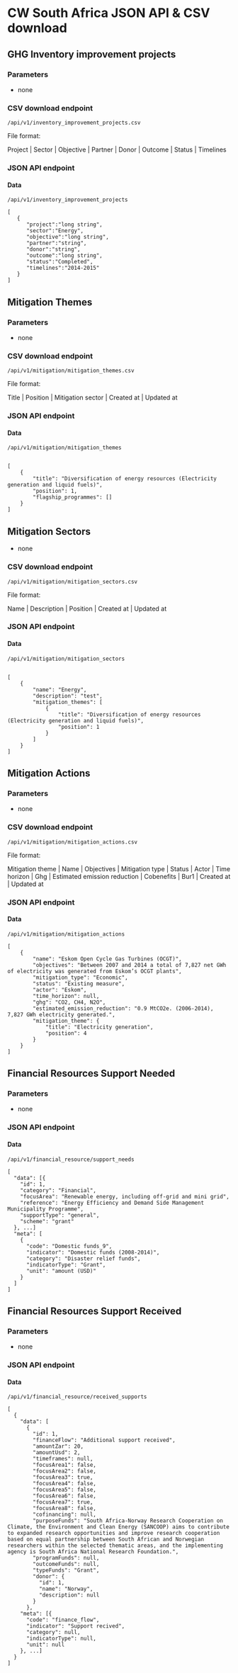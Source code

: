 # CW South Africa JSON API & CSV download

## GHG Inventory improvement projects

### Parameters

- none

### CSV download endpoint

`/api/v1/inventory_improvement_projects.csv`

File format:

Project | Sector | Objective | Partner | Donor | Outcome | Status | Timelines

### JSON API endpoint

#### Data

`/api/v1/inventory_improvement_projects`

```
[
   {
      "project":"long string",
      "sector":"Energy",
      "objective":"long string",
      "partner":"string",
      "donor":"string",
      "outcome":"long string",
      "status":"Completed",
      "timelines":"2014-2015"
   }
]
```

## Mitigation Themes

### Parameters

- none

### CSV download endpoint

`/api/v1/mitigation/mitigation_themes.csv`

File format:

Title | Position | Mitigation sector | Created at | Updated at

### JSON API endpoint

#### Data

`/api/v1/mitigation/mitigation_themes`

```

[
    {
        "title": "Diversification of energy resources (Electricity generation and liquid fuels)",
        "position": 1,
        "flagship_programmes": []
    }
]
```

## Mitigation Sectors

- none

### CSV download endpoint

`/api/v1/mitigation/mitigation_sectors.csv`

File format:

Name | Description | Position | Created at | Updated at

### JSON API endpoint

#### Data

`/api/v1/mitigation/mitigation_sectors`

```

[
    {
        "name": "Energy",
        "description": "test",
        "mitigation_themes": [
            {
                "title": "Diversification of energy resources (Electricity generation and liquid fuels)",
                "position": 1
            }
        ]
    }
]
```

## Mitigation Actions

### Parameters

- none

### CSV download endpoint

`/api/v1/mitigation/mitigation_actions.csv`

File format:

Mitigation theme | Name | Objectives | Mitigation type | Status | Actor | Time horizon | Ghg | Estimated emission reduction | Cobenefits | Bur1 | Created at | Updated at

### JSON API endpoint

#### Data

`/api/v1/mitigation/mitigation_actions`

```
[
    {
        "name": "Eskom Open Cycle Gas Turbines (OCGT)",
        "objectives": "Between 2007 and 2014 a total of 7,827 net GWh of electricity was generated from Eskom’s OCGT plants",
        "mitigation_type": "Economic",
        "status": "Existing measure",
        "actor": "Eskom",
        "time_horizon": null,
        "ghg": "CO2, CH4, N2O",
        "estimated_emission_reduction": "0.9 MtCO2e. (2006-2014), 7,827 GWh electricity generated.",
        "mitigation_theme": {
            "title": "Electricity generation",
            "position": 4
        }
    }
]
```

## Financial Resources Support Needed

### Parameters

- none

### JSON API endpoint

#### Data

`/api/v1/financial_resource/support_needs`

```
[
  "data": [{
    "id": 1,
    "category": "Financial",
    "focusArea": "Renewable energy, including off-grid and mini grid",
    "reference": "Energy Efficiency and Demand Side Management Municipality Programme",
    "supportType": "general",
    "scheme": "grant"
  }, ...]
  "meta": [
    {
      "code": "Domestic funds_9",
      "indicator": "Domestic funds (2008-2014)",
      "category": "Disaster relief funds",
      "indicatorType": "Grant",
      "unit": "amount (USD)"
    }
  ]
]
```

## Financial Resources Support Received

### Parameters

- none

### JSON API endpoint

#### Data

`/api/v1/financial_resource/received_supports`

```
[
  {
    "data": [
      {
        "id": 1,
        "financeFlow": "Additional support received",
        "amountZar": 20,
        "amountUsd": 2,
        "timeframes": null,
        "focusArea1": false,
        "focusArea2": false,
        "focusArea3": true,
        "focusArea4": false,
        "focusArea5": false,
        "focusArea6": false,
        "focusArea7": true,
        "focusArea8": false,
        "cofinancing": null,
        "purposeFunds": "South Africa-Norway Research Cooperation on Climate, the Environment and Clean Energy (SANCOOP) aims to contribute to expanded research opportunities and improve research cooperation based on equal partnership between South African and Norwegian researchers within the selected thematic areas, and the implementing agency is South Africa National Research Foundation.",
        "programFunds": null,
        "outcomeFunds": null,
        "typeFunds": "Grant",
        "donor": {
          "id": 1,
          "name": "Norway",
          "description": null
        }
      },
    "meta": [{
      "code": "finance_flow",
      "indicator": "Support recived",
      "category": null,
      "indicatorType": null,
      "unit": null
    }, ...]
  }
]
```
